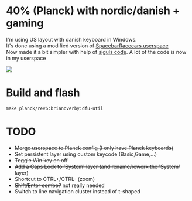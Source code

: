 # 40% (Planck) with nordic/danish + gaming
I'm using US layout with danish keyboard in Windows.    
~~It's done using a modified version of [SpacebarRacecars userspace](https://github.com/qmk/qmk_firmware/tree/master/users/spacebarracecar)~~    
Now made it a bit simpler with help of [siguls code](https://github.com/qmk/qmk_firmware/tree/master/users/sigul). A lot of the code is now in my userspace

![](http://brianoverby.dk/files/keymap_planck.png)

# Build and flash
    make planck/rev6:brianoverby:dfu-util

# TODO
- ~~Merge userspace to Planck config (I only have Planck keyboards)~~
- Set persistent layer using custom keycode (Basic,Game,...)
- ~~Toggle Win key on off~~
- ~~Add a Caps Lock to 'System' layer (and rename/rework the 'System' layer)~~
- Shortcut to CTRL+/CTRL- (zoom)
- ~~Shift/Enter combo?~~ not really needed
- Switch to line navigation cluster instead of t-shaped

